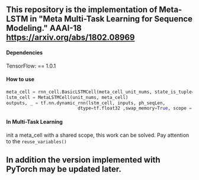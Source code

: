 ## This repository is the implementation of Meta-LSTM in "Meta Multi-Task Learning for Sequence Modeling." AAAI-18 https://arxiv.org/abs/1802.08969

#### Dependencies

TensorFlow:  == 1.0.1

#### How to use

```python
meta_cell = rnn_cell.BasicLSTMCell(meta_cell_unit_nums, state_is_tuple=False)
lstm_cell = MetaLSTMCell(unit_nums, meta_cell)
outputs, _ = tf.nn.dynamic_rnn(lstm_cell, inputs, ph_seqLen, 
                           dtype=tf.float32 ,swap_memory=True, scope = 'meta-lstm-')
```

#### In Multi-Task Learning

init a meta_cell with a shared scope, this work can be solved.  Pay attention to the  `reuse_variables()`

## In addition the version implemented with PyTorch may be updated later.